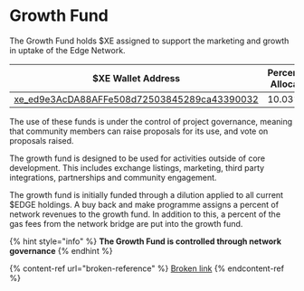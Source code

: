 # Growth Fund

The Growth Fund holds $XE assigned to support the marketing and growth in uptake of the Edge Network.

<table><thead><tr><th width="418">$XE Wallet Address</th><th>Percentage Allocation</th></tr></thead><tbody><tr><td><a href="https://xe.network/wallet/xe_ed9e3AcDA88AFFe508d72503845289ca43390032">xe_ed9e3AcDA88AFFe508d72503845289ca43390032</a></td><td>10.03%</td></tr></tbody></table>

The use of these funds is under the control of project governance, meaning that community members can raise proposals for its use, and vote on proposals raised.

The growth fund is designed to be used for activities outside of core development. This includes exchange listings, marketing, third party integrations, partnerships and community engagement.

The growth fund is initially funded through a dilution applied to all current $EDGE holdings. A buy back and make programme assigns a percent of network revenues to the growth fund. In addition to this, a  percent of the gas fees from the network bridge are put into the growth fund.

{% hint style="info" %}
**The Growth Fund is controlled through network governance**
{% endhint %}

{% content-ref url="broken-reference" %}
[Broken link](broken-reference)
{% endcontent-ref %}

